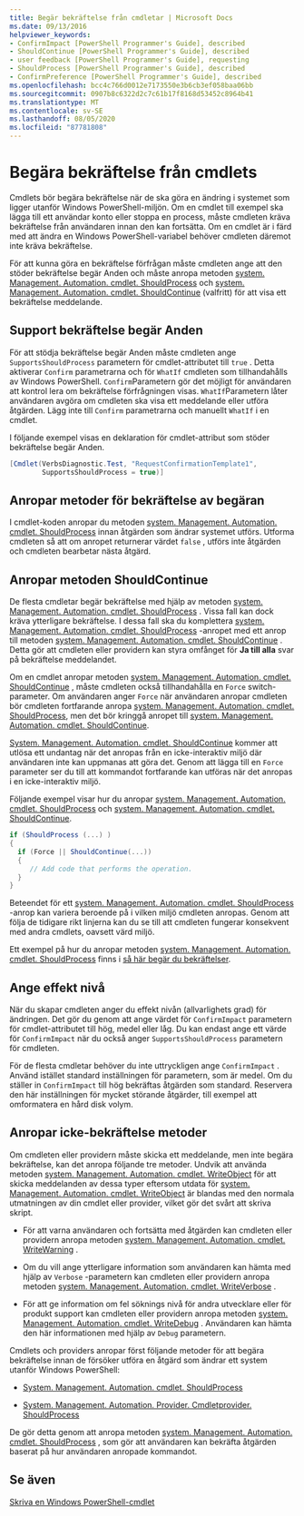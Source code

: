 ```yaml
---
title: Begär bekräftelse från cmdletar | Microsoft Docs
ms.date: 09/13/2016
helpviewer_keywords:
- ConfirmImpact [PowerShell Programmer's Guide], described
- ShouldContinue [PowerShell Programmer's Guide], described
- user feedback [PowerShell Programmer's Guide], requesting
- ShouldProcess [PowerShell Programmer's Guide], described
- ConfirmPreference [PowerShell Programmer's Guide], described
ms.openlocfilehash: bcc4c766d0012e7173550e3b6cb3ef058baa06bb
ms.sourcegitcommit: 0907b8c6322d2c7c61b17f8168d53452c8964b41
ms.translationtype: MT
ms.contentlocale: sv-SE
ms.lasthandoff: 08/05/2020
ms.locfileid: "87781808"
---
```

# <a name="requesting-confirmation-from-cmdlets"></a>Begära bekräftelse från cmdlets

Cmdlets bör begära bekräftelse när de ska göra en ändring i systemet som ligger utanför Windows PowerShell-miljön. Om en cmdlet till exempel ska lägga till ett användar konto eller stoppa en process, måste cmdleten kräva bekräftelse från användaren innan den kan fortsätta. Om en cmdlet är i färd med att ändra en Windows PowerShell-variabel behöver cmdleten däremot inte kräva bekräftelse.

För att kunna göra en bekräftelse förfrågan måste cmdleten ange att den stöder bekräftelse begär Anden och måste anropa metoden [system. Management. Automation. cmdlet. ShouldProcess](/dotnet/api/System.Management.Automation.Cmdlet.ShouldProcess) och [system. Management. Automation. cmdlet. ShouldContinue](/dotnet/api/System.Management.Automation.Cmdlet.ShouldContinue) (valfritt) för att visa ett bekräftelse meddelande.

## <a name="supporting-confirmation-requests"></a>Support bekräftelse begär Anden

För att stödja bekräftelse begär Anden måste cmdleten ange `SupportsShouldProcess` parametern för cmdlet-attributet till `true` . Detta aktiverar `Confirm` parametrarna och för `WhatIf` cmdleten som tillhandahålls av Windows PowerShell. `Confirm`Parametern gör det möjligt för användaren att kontrol lera om bekräftelse förfrågningen visas. `WhatIf`Parametern låter användaren avgöra om cmdleten ska visa ett meddelande eller utföra åtgärden. Lägg inte till `Confirm` parametrarna och manuellt `WhatIf` i en cmdlet.

I följande exempel visas en deklaration för cmdlet-attribut som stöder bekräftelse begär Anden.

```csharp
[Cmdlet(VerbsDiagnostic.Test, "RequestConfirmationTemplate1",
        SupportsShouldProcess = true)]
```

## <a name="calling-the-confirmation-request-methods"></a>Anropar metoder för bekräftelse av begäran

I cmdlet-koden anropar du metoden [system. Management. Automation. cmdlet. ShouldProcess](/dotnet/api/System.Management.Automation.Cmdlet.ShouldProcess) innan åtgärden som ändrar systemet utförs. Utforma cmdleten så att om anropet returnerar värdet `false` , utförs inte åtgärden och cmdleten bearbetar nästa åtgärd.

## <a name="calling-the-shouldcontinue-method"></a>Anropar metoden ShouldContinue

De flesta cmdletar begär bekräftelse med hjälp av metoden [system. Management. Automation. cmdlet. ShouldProcess](/dotnet/api/System.Management.Automation.Cmdlet.ShouldProcess) . Vissa fall kan dock kräva ytterligare bekräftelse. I dessa fall ska du komplettera [system. Management. Automation. cmdlet. ShouldProcess](/dotnet/api/System.Management.Automation.Cmdlet.ShouldProcess) -anropet med ett anrop till metoden [system. Management. Automation. cmdlet. ShouldContinue](/dotnet/api/System.Management.Automation.Cmdlet.ShouldContinue) . Detta gör att cmdleten eller providern kan styra omfånget för **Ja till alla** svar på bekräftelse meddelandet.

Om en cmdlet anropar metoden [system. Management. Automation. cmdlet. ShouldContinue](/dotnet/api/System.Management.Automation.Cmdlet.ShouldContinue) , måste cmdleten också tillhandahålla en `Force` switch-parameter. Om användaren anger `Force` när användaren anropar cmdleten bör cmdleten fortfarande anropa [system. Management. Automation. cmdlet. ShouldProcess](/dotnet/api/System.Management.Automation.Cmdlet.ShouldProcess), men det bör kringgå anropet till [system. Management. Automation. cmdlet. ShouldContinue](/dotnet/api/System.Management.Automation.Cmdlet.ShouldContinue).

[System. Management. Automation. cmdlet. ShouldContinue](/dotnet/api/System.Management.Automation.Cmdlet.ShouldContinue) kommer att utlösa ett undantag när det anropas från en icke-interaktiv miljö där användaren inte kan uppmanas att göra det. Genom att lägga till en `Force` parameter ser du till att kommandot fortfarande kan utföras när det anropas i en icke-interaktiv miljö.

Följande exempel visar hur du anropar [system. Management. Automation. cmdlet. ShouldProcess](/dotnet/api/System.Management.Automation.Cmdlet.ShouldProcess) och [system. Management. Automation. cmdlet. ShouldContinue](/dotnet/api/System.Management.Automation.Cmdlet.ShouldContinue).

```csharp
if (ShouldProcess (...) )
{
  if (Force || ShouldContinue(...))
  {
     // Add code that performs the operation.
  }
}
```

Beteendet för ett [system. Management. Automation. cmdlet. ShouldProcess](/dotnet/api/System.Management.Automation.Cmdlet.ShouldProcess) -anrop kan variera beroende på i vilken miljö cmdleten anropas. Genom att följa de tidigare rikt linjerna kan du se till att cmdleten fungerar konsekvent med andra cmdlets, oavsett värd miljö.

Ett exempel på hur du anropar metoden [system. Management. Automation. cmdlet. ShouldProcess](/dotnet/api/System.Management.Automation.Cmdlet.ShouldProcess) finns i [så här begär du bekräftelser](./how-to-request-confirmations.md).

## <a name="specify-the-impact-level"></a>Ange effekt nivå

När du skapar cmdleten anger du effekt nivån (allvarlighets grad) för ändringen. Det gör du genom att ange värdet för `ConfirmImpact` parametern för cmdlet-attributet till hög, medel eller låg. Du kan endast ange ett värde för `ConfirmImpact` när du också anger `SupportsShouldProcess` parametern för cmdleten.

För de flesta cmdletar behöver du inte uttryckligen ange `ConfirmImpact` .  Använd istället standard inställningen för parametern, som är medel. Om du ställer in `ConfirmImpact` till hög bekräftas åtgärden som standard. Reservera den här inställningen för mycket störande åtgärder, till exempel att omformatera en hård disk volym.

## <a name="calling-non-confirmation-methods"></a>Anropar icke-bekräftelse metoder

Om cmdleten eller providern måste skicka ett meddelande, men inte begära bekräftelse, kan det anropa följande tre metoder. Undvik att använda metoden [system. Management. Automation. cmdlet. WriteObject](/dotnet/api/System.Management.Automation.Cmdlet.WriteObject) för att skicka meddelanden av dessa typer eftersom utdata för [system. Management. Automation. cmdlet. WriteObject](/dotnet/api/System.Management.Automation.Cmdlet.WriteObject) är blandas med den normala utmatningen av din cmdlet eller provider, vilket gör det svårt att skriva skript.

- För att varna användaren och fortsätta med åtgärden kan cmdleten eller providern anropa metoden [system. Management. Automation. cmdlet. WriteWarning](/dotnet/api/System.Management.Automation.Cmdlet.WriteWarning) .

- Om du vill ange ytterligare information som användaren kan hämta med hjälp av `Verbose` -parametern kan cmdleten eller providern anropa metoden [system. Management. Automation. cmdlet. WriteVerbose](/dotnet/api/System.Management.Automation.Cmdlet.WriteVerbose) .

- För att ge information om fel söknings nivå för andra utvecklare eller för produkt support kan cmdleten eller providern anropa metoden [system. Management. Automation. cmdlet. WriteDebug](/dotnet/api/System.Management.Automation.Cmdlet.WriteDebug) . Användaren kan hämta den här informationen med hjälp av `Debug` parametern.

Cmdlets och providers anropar först följande metoder för att begära bekräftelse innan de försöker utföra en åtgärd som ändrar ett system utanför Windows PowerShell:

- [System. Management. Automation. cmdlet. ShouldProcess](/dotnet/api/System.Management.Automation.Cmdlet.ShouldProcess)

- [System. Management. Automation. Provider. Cmdletprovider. ShouldProcess](/dotnet/api/System.Management.Automation.Provider.CmdletProvider.ShouldProcess)

De gör detta genom att anropa metoden [system. Management. Automation. cmdlet. ShouldProcess](/dotnet/api/System.Management.Automation.Cmdlet.ShouldProcess) , som gör att användaren kan bekräfta åtgärden baserat på hur användaren anropade kommandot.

## <a name="see-also"></a>Se även

[Skriva en Windows PowerShell-cmdlet](./writing-a-windows-powershell-cmdlet.md)
